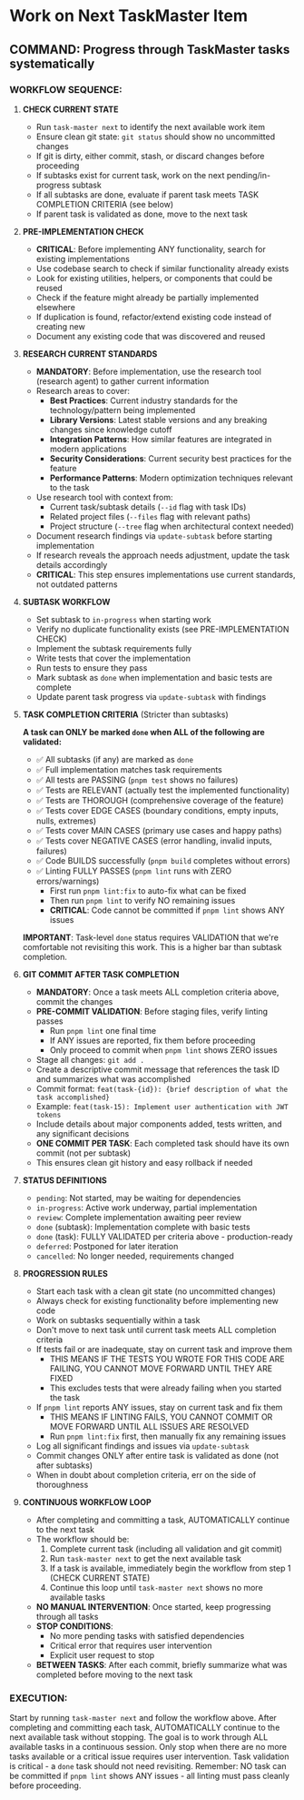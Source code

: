 # Work on Next TaskMaster Item

## COMMAND: Progress through TaskMaster tasks systematically

### WORKFLOW SEQUENCE:

1. **CHECK CURRENT STATE**
   - Run `task-master next` to identify the next available work item
   - Ensure clean git state: `git status` should show no uncommitted changes
   - If git is dirty, either commit, stash, or discard changes before proceeding
   - If subtasks exist for current task, work on the next pending/in-progress subtask
   - If all subtasks are done, evaluate if parent task meets TASK COMPLETION CRITERIA (see below)
   - If parent task is validated as done, move to the next task

2. **PRE-IMPLEMENTATION CHECK**
   - **CRITICAL**: Before implementing ANY functionality, search for existing implementations
   - Use codebase search to check if similar functionality already exists
   - Look for existing utilities, helpers, or components that could be reused
   - Check if the feature might already be partially implemented elsewhere
   - If duplication is found, refactor/extend existing code instead of creating new
   - Document any existing code that was discovered and reused

3. **RESEARCH CURRENT STANDARDS**
   - **MANDATORY**: Before implementation, use the research tool (research agent) to gather current information
   - Research areas to cover:
     - **Best Practices**: Current industry standards for the technology/pattern being implemented
     - **Library Versions**: Latest stable versions and any breaking changes since knowledge cutoff
     - **Integration Patterns**: How similar features are integrated in modern applications
     - **Security Considerations**: Current security best practices for the feature
     - **Performance Patterns**: Modern optimization techniques relevant to the task
   - Use research tool with context from:
     - Current task/subtask details (`--id` flag with task IDs)
     - Related project files (`--files` flag with relevant paths)
     - Project structure (`--tree` flag when architectural context needed)
   - Document research findings via `update-subtask` before starting implementation
   - If research reveals the approach needs adjustment, update the task details accordingly
   - **CRITICAL**: This step ensures implementations use current standards, not outdated patterns

4. **SUBTASK WORKFLOW**
   - Set subtask to `in-progress` when starting work
   - Verify no duplicate functionality exists (see PRE-IMPLEMENTATION CHECK)
   - Implement the subtask requirements fully
   - Write tests that cover the implementation
   - Run tests to ensure they pass
   - Mark subtask as `done` when implementation and basic tests are complete
   - Update parent task progress via `update-subtask` with findings

5. **TASK COMPLETION CRITERIA** (Stricter than subtasks)

   **A task can ONLY be marked `done` when ALL of the following are validated:**
   - ✅ All subtasks (if any) are marked as `done`
   - ✅ Full implementation matches task requirements
   - ✅ All tests are PASSING (`pnpm test` shows no failures)
   - ✅ Tests are RELEVANT (actually test the implemented functionality)
   - ✅ Tests are THOROUGH (comprehensive coverage of the feature)
   - ✅ Tests cover EDGE CASES (boundary conditions, empty inputs, nulls, extremes)
   - ✅ Tests cover MAIN CASES (primary use cases and happy paths)
   - ✅ Tests cover NEGATIVE CASES (error handling, invalid inputs, failures)
   - ✅ Code BUILDS successfully (`pnpm build` completes without errors)
   - ✅ Linting FULLY PASSES (`pnpm lint` runs with ZERO errors/warnings)
     - First run `pnpm lint:fix` to auto-fix what can be fixed
     - Then run `pnpm lint` to verify NO remaining issues
     - **CRITICAL**: Code cannot be committed if `pnpm lint` shows ANY issues

   **IMPORTANT**: Task-level `done` status requires VALIDATION that we're comfortable not revisiting this work. This is a higher bar than subtask completion.

6. **GIT COMMIT AFTER TASK COMPLETION**
   - **MANDATORY**: Once a task meets ALL completion criteria above, commit the changes
   - **PRE-COMMIT VALIDATION**: Before staging files, verify linting passes
     - Run `pnpm lint` one final time
     - If ANY issues are reported, fix them before proceeding
     - Only proceed to commit when `pnpm lint` shows ZERO issues
   - Stage all changes: `git add .`
   - Create a descriptive commit message that references the task ID and summarizes what was accomplished
   - Commit format: `feat(task-{id}): {brief description of what the task accomplished}`
   - Example: `feat(task-15): Implement user authentication with JWT tokens`
   - Include details about major components added, tests written, and any significant decisions
   - **ONE COMMIT PER TASK**: Each completed task should have its own commit (not per subtask)
   - This ensures clean git history and easy rollback if needed

7. **STATUS DEFINITIONS**
   - `pending`: Not started, may be waiting for dependencies
   - `in-progress`: Active work underway, partial implementation
   - `review`: Complete implementation awaiting peer review
   - `done` (subtask): Implementation complete with basic tests
   - `done` (task): FULLY VALIDATED per criteria above - production-ready
   - `deferred`: Postponed for later iteration
   - `cancelled`: No longer needed, requirements changed

8. **PROGRESSION RULES**
   - Start each task with a clean git state (no uncommitted changes)
   - Always check for existing functionality before implementing new code
   - Work on subtasks sequentially within a task
   - Don't move to next task until current task meets ALL completion criteria
   - If tests fail or are inadequate, stay on current task and improve them
      - THIS MEANS IF THE TESTS YOU WROTE FOR THIS CODE ARE FAILING, YOU CANNOT MOVE FORWARD UNTIL THEY ARE FIXED
      - This excludes tests that were already failing when you started the task
   - If `pnpm lint` reports ANY issues, stay on current task and fix them
      - THIS MEANS IF LINTING FAILS, YOU CANNOT COMMIT OR MOVE FORWARD UNTIL ALL ISSUES ARE RESOLVED
      - Run `pnpm lint:fix` first, then manually fix any remaining issues
   - Log all significant findings and issues via `update-subtask`
   - Commit changes ONLY after entire task is validated as done (not after subtasks)
   - When in doubt about completion criteria, err on the side of thoroughness

9. **CONTINUOUS WORKFLOW LOOP**
   - After completing and committing a task, AUTOMATICALLY continue to the next task
   - The workflow should be:
     1. Complete current task (including all validation and git commit)
     2. Run `task-master next` to get the next available task
     3. If a task is available, immediately begin the workflow from step 1 (CHECK CURRENT STATE)
     4. Continue this loop until `task-master next` shows no more available tasks
   - **NO MANUAL INTERVENTION**: Once started, keep progressing through all tasks
   - **STOP CONDITIONS**:
     - No more pending tasks with satisfied dependencies
     - Critical error that requires user intervention
     - Explicit user request to stop
   - **BETWEEN TASKS**: After each commit, briefly summarize what was completed before moving to the next task

### EXECUTION:
Start by running `task-master next` and follow the workflow above. After completing and committing each task, AUTOMATICALLY continue to the next available task without stopping. The goal is to work through ALL available tasks in a continuous session. Only stop when there are no more tasks available or a critical issue requires user intervention. Task validation is critical - a `done` task should not need revisiting. Remember: NO task can be committed if `pnpm lint` shows ANY issues - all linting must pass cleanly before proceeding.